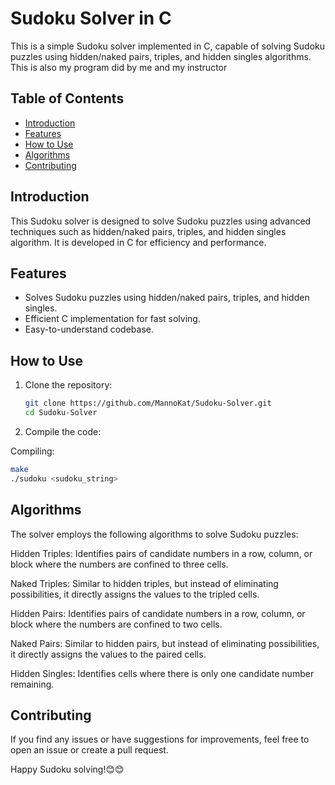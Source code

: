 # Sudoku Solver in C

This is a simple Sudoku solver implemented in C, capable of solving Sudoku puzzles using hidden/naked pairs, triples, and hidden singles algorithms.
This is also my program did by me and my instructor
## Table of Contents
- [Introduction](#introduction)
- [Features](#features)
- [How to Use](#how-to-use)
- [Algorithms](#algorithms)
- [Contributing](#contributing)

## Introduction

This Sudoku solver is designed to solve Sudoku puzzles using advanced techniques such as hidden/naked pairs, triples, and hidden singles algorithm. It is developed in C for efficiency and performance.

## Features

- Solves Sudoku puzzles using hidden/naked pairs, triples, and hidden singles.
- Efficient C implementation for fast solving.
- Easy-to-understand codebase.

## How to Use

1. Clone the repository:

   ```bash
   git clone https://github.com/MannoKat/Sudoku-Solver.git
   cd Sudoku-Solver

2. Compile the code:

Compiling:
   ```bash
   make
   ./sudoku <sudoku_string>
   ```
## Algorithms
The solver employs the following algorithms to solve Sudoku puzzles:

Hidden Triples: Identifies pairs of candidate numbers in a row, column, or block where the numbers are confined to three cells.

Naked Triples: Similar to hidden triples, but instead of eliminating possibilities, it directly assigns the values to the tripled cells.

Hidden Pairs: Identifies pairs of candidate numbers in a row, column, or block where the numbers are confined to two cells.

Naked Pairs: Similar to hidden pairs, but instead of eliminating possibilities, it directly assigns the values to the paired cells.

Hidden Singles: Identifies cells where there is only one candidate number remaining.

## Contributing
If you find any issues or have suggestions for improvements, feel free to open an issue or create a pull request.

Happy Sudoku solving!😊😊
